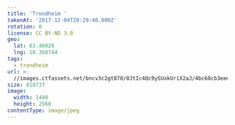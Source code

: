 ```yaml
---
title: 'Trondheim '
takenAt: '2017-12-04T20:29:40.000Z'
rotation: 0
license: CC BY-ND 3.0
geo:
  lat: 63.40028
  lng: 10.368744
tags:
  - trondheim
url: >-
  //images.ctfassets.net/bncv3c2gt878/0JtIc4Qc9ySUxkUriX2aJ/4bc68cb3eee076f7a3928ec76e2d4f35/trondheim_23972254507_o
size: 818737
image:
  width: 1440
  height: 2560
contentType: image/jpeg
---
```


